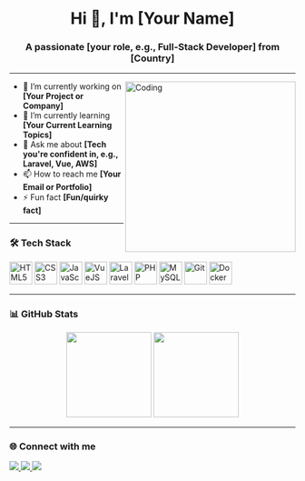 <h1 align="center">Hi 👋, I'm [Your Name]</h1>
<h3 align="center">A passionate [your role, e.g., Full-Stack Developer] from [Country]</h3>

---

<img align="right" alt="Coding" width="300" src="https://media.giphy.com/media/qgQUggAC3Pfv687qPC/giphy.gif" />

- 🔭 I’m currently working on **[Your Project or Company]**
- 🌱 I’m currently learning **[Your Current Learning Topics]**
- 💬 Ask me about **[Tech you're confident in, e.g., Laravel, Vue, AWS]**
- 📫 How to reach me **[Your Email or Portfolio]**
- ⚡ Fun fact **[Fun/quirky fact]**

---

### 🛠️ Tech Stack

<div align="left">
  <img src="https://cdn.jsdelivr.net/gh/devicons/devicon/icons/html5/html5-original.svg" height="40" alt="HTML5"/>
  <img src="https://cdn.jsdelivr.net/gh/devicons/devicon/icons/css3/css3-original.svg" height="40" alt="CSS3"/>
  <img src="https://cdn.jsdelivr.net/gh/devicons/devicon/icons/javascript/javascript-original.svg" height="40" alt="JavaScript"/>
  <img src="https://cdn.jsdelivr.net/gh/devicons/devicon/icons/vuejs/vuejs-original.svg" height="40" alt="VueJS"/>
  <img src="https://cdn.jsdelivr.net/gh/devicons/devicon/icons/laravel/laravel-plain.svg" height="40" alt="Laravel"/>
  <img src="https://cdn.jsdelivr.net/gh/devicons/devicon/icons/php/php-original.svg" height="40" alt="PHP"/>
  <img src="https://cdn.jsdelivr.net/gh/devicons/devicon/icons/mysql/mysql-original.svg" height="40" alt="MySQL"/>
  <img src="https://cdn.jsdelivr.net/gh/devicons/devicon/icons/git/git-original.svg" height="40" alt="Git"/>
  <img src="https://cdn.jsdelivr.net/gh/devicons/devicon/icons/docker/docker-original.svg" height="40" alt="Docker"/>
</div>

---

### 📊 GitHub Stats

<div align="center">
  <img src="https://github-readme-stats.vercel.app/api?username=YOUR_USERNAME&show_icons=true&theme=radical" height="150" />
  <img src="https://github-readme-stats.vercel.app/api/top-langs/?username=YOUR_USERNAME&layout=compact&theme=radical" height="150" />
</div>

---

### 🌐 Connect with me

<p align="left">
  <a href="https://linkedin.com/in/YOUR_LINKEDIN" target="_blank">
    <img src="https://img.shields.io/badge/LinkedIn-blue?style=for-the-badge&logo=linkedin" />
  </a>
  <a href="mailto:YOUR_EMAIL">
    <img src="https://img.shields.io/badge/Gmail-red?style=for-the-badge&logo=gmail&logoColor=white" />
  </a>
  <a href="https://YOUR_PORTFOLIO.com" target="_blank">
    <img src="https://img.shields.io/badge/Portfolio-black?style=for-the-badge&logo=github" />
  </a>
</p>
